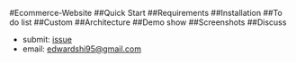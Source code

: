 
#Ecommerce-Website
##Quick Start
##Requirements
##Installation
##To do list
##Custom
##Architecture
##Demo show
##Screenshots
##Discuss
* submit: [issue](https://github.com/shi-edward/Ecommerce-website/issues)
* email: edwardshi95@gmail.com

